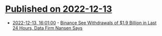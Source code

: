# [Published on 2022-12-13](index.md)

* [2022-12-13, 16:01:00](https://slashdot.org/story/22/12/13/1526252/binance-see-withdrawals-of-19-billion-in-last-24-hours-data-firm-nansen-says?utm_source=rss1.0mainlinkanon&utm_medium=feed) - [Binance See Withdrawals of $1.9 Billion in Last 24 Hours, Data Firm Nansen Says](https://slashdot.org/story/22/12/13/1526252/binance-see-withdrawals-of-19-billion-in-last-24-hours-data-firm-nansen-says?utm_source=rss1.0mainlinkanon&utm_medium=feed)
